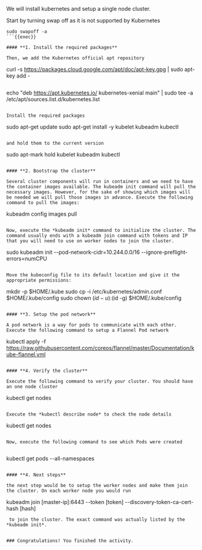 
We will install kubernetes and setup a single node cluster. 

Start by turning swap off as it is not supported by Kubernetes

```
sudo swapoff -a
```{{exec}}

#### **1. Install the required packages**

Then, we add the Kubernetes official apt repository

```
curl -s https://packages.cloud.google.com/apt/doc/apt-key.gpg | sudo apt-key add -
```{{exec}}

```
echo "deb https://apt.kubernetes.io/ kubernetes-xenial main" | sudo tee -a /etc/apt/sources.list.d/kubernetes.list
```{{exec}}

Install the required packages 

```
sudo apt-get update
sudo apt-get install -y kubelet kubeadm kubectl
```{{exec}}

and hold them to the current version

```
sudo apt-mark hold kubelet kubeadm kubectl
```{{exec}}

#### **2. Bootstrap the cluster**

Several cluster components will run in containers and we need to have the container images available. The kubeadm init command will pull the necessary images. However, for the sake of showing which images will be needed we will pull those images in advance. Execute the following command to pull the images:

```
kubeadm config images pull
```{{exec}}

Now, execute the *kubeadm init* command to initialize the cluster. The command usually ends with a kubeadm join command with tokens and IP that you will need to use on worker nodes to join the cluster.

```
sudo kubeadm init --pod-network-cidr=10.244.0.0/16 --ignore-preflight-errors=numCPU
```{{exec}}

Move the kubeconfig file to its default location and give it the appropriate permissions:

```
mkdir -p $HOME/.kube
sudo cp -i /etc/kubernetes/admin.conf $HOME/.kube/config
sudo chown $(id -u):$(id -g) $HOME/.kube/config
```{{exec}}

#### **3. Setup the pod network**

A pod network is a way for pods to communicate with each other. Execute the following command to setup a Flannel Pod network

```
kubectl apply -f https://raw.githubusercontent.com/coreos/flannel/master/Documentation/kube-flannel.yml
```{{exec}}

#### **4. Verify the cluster**

Execute the following command to verify your cluster. You should have an one node cluster

```
kubectl get nodes
```{{exec}}

Execute the *kubectl describe node* to check the node details

```
kubectl get nodes
```{{exec}}

Now, execute the following command to see which Pods were created


```
kubectl get pods --all-namespaces
```{{exec}}

#### **4. Next steps**

the next step would be to setup the worker nodes and make them join the cluster. On each worker node you would run 

```
kubeadm join [master-ip]:6443 --token [token] --discovery-token-ca-cert-hash [hash]
```
 to join the cluster. The exact command was actually listed by the *kubeadm init*.


### Congratulations! You finished the activity.














